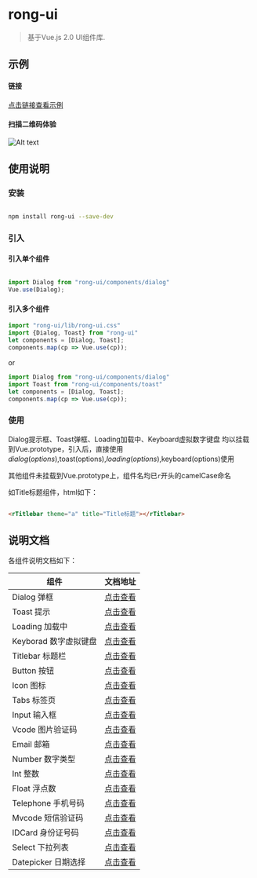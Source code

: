 # rong-ui

> 基于Vue.js 2.0 UI组件库.


## 示例

#### 链接

[点击链接查看示例](https://rong360.github.io/rong-ui/demo/index.html#/) 

#### 扫描二维码体验

![Alt text](https://static.rong360.com/upload/png/a2/70/a27057593a1271f2e877d382d6718fed.png)

## 使用说明

### 安装

```bash

npm install rong-ui --save-dev

```

### 引入

#### 引入单个组件

```js

import Dialog from "rong-ui/components/dialog"
Vue.use(Dialog);

```

#### 引入多个组件

```js
import "rong-ui/lib/rong-ui.css"
import {Dialog, Toast} from "rong-ui"
let components = [Dialog, Toast];
components.map(cp => Vue.use(cp));
```
or
```js
import Dialog from "rong-ui/components/dialog"
import Toast from "rong-ui/components/toast"
let components = [Dialog, Toast];
components.map(cp => Vue.use(cp));
```

### 使用

Dialog提示框、Toast弹框、Loading加载中、Keyboard虚拟数字键盘 均以挂载到Vue.prototype，引入后，直接使用$dialog(options),$toast(options),$loading(options),$keyboard(options)使用

其他组件未挂载到Vue.prototype上，组件名均已`r`开头的camelCase命名

如Title标题组件，html如下：

```html

<rTitlebar theme="a" title="Title标题"></rTitlebar>   

```

## 说明文档

各组件说明文档如下：

| 组件      | 文档地址    | 
|---------- |-------- 
| Dialog 弹框 | [点击查看](https://github.com/rong360/rong360.github.io/blob/master/rong-ui/doc/dialog.md)|
| Toast 提示 | [点击查看](https://github.com/rong360/rong360.github.io/blob/master/rong-ui/doc/toast.md)|
| Loading 加载中 | [点击查看](https://github.com/rong360/rong360.github.io/blob/master/rong-ui/doc/loading.md)|
|Keyborad 数字虚拟键盘| [点击查看](https://github.com/rong360/rong360.github.io/blob/master/rong-ui/doc/keyboard.md)|
|Titlebar 标题栏| [点击查看](https://github.com/rong360/rong360.github.io/blob/master/rong-ui/doc/titlebar.md)|
|Button 按钮| [点击查看](https://github.com/rong360/rong360.github.io/blob/master/rong-ui/doc/button.md)|
|Icon 图标| [点击查看](https://github.com/rong360/rong360.github.io/blob/master/rong-ui/doc/icon.md)|
|Tabs 标签页| [点击查看](https://github.com/rong360/rong360.github.io/blob/master/rong-ui/doc/tabs.md)|
|Input 输入框| [点击查看](https://github.com/rong360/rong360.github.io/blob/master/rong-ui/doc/input.md)|
|Vcode 图片验证码| [点击查看](https://github.com/rong360/rong360.github.io/blob/master/rong-ui/doc/vcode.md)|
|Email 邮箱| [点击查看](https://github.com/rong360/rong360.github.io/blob/master/rong-ui/doc/email.md)|
|Number 数字类型| [点击查看](https://github.com/rong360/rong360.github.io/blob/master/rong-ui/doc/number.md)|
|Int 整数| [点击查看](https://github.com/rong360/rong360.github.io/blob/master/rong-ui/doc/int.md)|
|Float 浮点数| [点击查看](https://github.com/rong360/rong360.github.io/blob/master/rong-ui/doc/float.md)|
|Telephone 手机号码| [点击查看](https://github.com/rong360/rong360.github.io/blob/master/rong-ui/doc/telephone.md)|
|Mvcode 短信验证码| [点击查看](https://github.com/rong360/rong360.github.io/blob/master/rong-ui/doc/mvcode.md)|
|IDCard 身份证号码| [点击查看](https://github.com/rong360/rong360.github.io/blob/master/rong-ui/doc/idcard.md)|
|Select 下拉列表| [点击查看](https://github.com/rong360/rong360.github.io/blob/master/rong-ui/doc/select.md)|
|Datepicker 日期选择| [点击查看](https://github.com/rong360/rong360.github.io/blob/master/rong-ui/doc/datepicker.md)|

